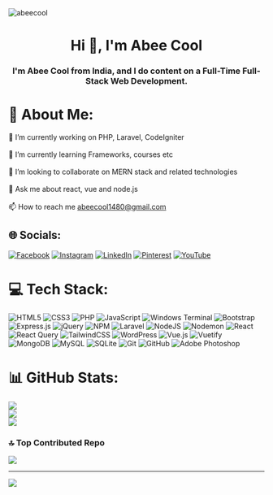 <img src="https://media.licdn.com/dms/image/v2/D4E16AQFAfua3uW2LsQ/profile-displaybackgroundimage-shrink_350_1400/profile-displaybackgroundimage-shrink_350_1400/0/1696079159298?e=1730937600&v=beta&t=iYta4sIHRHZjjJFShIf2iuA9K7O3-gbh_9ASO6GPFUE" alt="abeecool">

<h1 align="center">Hi 👋, I'm Abee Cool</h1>

<h3 align="center">I'm Abee Cool from India, and I do content on a Full-Time Full-Stack Web Development.</h3>

# 💫 About Me:
🔭 I’m currently working on PHP, Laravel, CodeIgniter<br><br>
🌱 I’m currently learning Frameworks, courses etc<br><br>
👯 I’m looking to collaborate on MERN stack and related technologies<br><br>
💬 Ask me about react, vue and node.js<br><br>
📫 How to reach me abeecool1480@gmail.com


## 🌐 Socials:
[![Facebook](https://img.shields.io/badge/Facebook-%231877F2.svg?logo=Facebook&logoColor=white)](https://facebook.com/abeecool) [![Instagram](https://img.shields.io/badge/Instagram-%23E4405F.svg?logo=Instagram&logoColor=white)](https://instagram.com/dcodeabee) [![LinkedIn](https://img.shields.io/badge/LinkedIn-%230077B5.svg?logo=linkedin&logoColor=white)](https://linkedin.com/in/www.linkedin.com/in/abee-cool-66b598292) [![Pinterest](https://img.shields.io/badge/Pinterest-%23E60023.svg?logo=Pinterest&logoColor=white)](https://pinterest.com/abeecool) [![YouTube](https://img.shields.io/badge/YouTube-%23FF0000.svg?logo=YouTube&logoColor=white)](https://youtube.com/@@abhishekkumarbakshi) 

# 💻 Tech Stack:
![HTML5](https://img.shields.io/badge/html5-%23E34F26.svg?style=for-the-badge&logo=html5&logoColor=white) ![CSS3](https://img.shields.io/badge/css3-%231572B6.svg?style=for-the-badge&logo=css3&logoColor=white) ![PHP](https://img.shields.io/badge/php-%23777BB4.svg?style=for-the-badge&logo=php&logoColor=white) ![JavaScript](https://img.shields.io/badge/javascript-%23323330.svg?style=for-the-badge&logo=javascript&logoColor=%23F7DF1E) ![Windows Terminal](https://img.shields.io/badge/Windows%20Terminal-%234D4D4D.svg?style=for-the-badge&logo=windows-terminal&logoColor=white) ![Bootstrap](https://img.shields.io/badge/bootstrap-%238511FA.svg?style=for-the-badge&logo=bootstrap&logoColor=white) ![Express.js](https://img.shields.io/badge/express.js-%23404d59.svg?style=for-the-badge&logo=express&logoColor=%2361DAFB) ![jQuery](https://img.shields.io/badge/jquery-%230769AD.svg?style=for-the-badge&logo=jquery&logoColor=white) ![NPM](https://img.shields.io/badge/NPM-%23CB3837.svg?style=for-the-badge&logo=npm&logoColor=white) ![Laravel](https://img.shields.io/badge/laravel-%23FF2D20.svg?style=for-the-badge&logo=laravel&logoColor=white) ![NodeJS](https://img.shields.io/badge/node.js-6DA55F?style=for-the-badge&logo=node.js&logoColor=white) ![Nodemon](https://img.shields.io/badge/NODEMON-%23323330.svg?style=for-the-badge&logo=nodemon&logoColor=%BBDEAD) ![React](https://img.shields.io/badge/react-%2320232a.svg?style=for-the-badge&logo=react&logoColor=%2361DAFB) ![React Query](https://img.shields.io/badge/-React%20Query-FF4154?style=for-the-badge&logo=react%20query&logoColor=white) ![TailwindCSS](https://img.shields.io/badge/tailwindcss-%2338B2AC.svg?style=for-the-badge&logo=tailwind-css&logoColor=white) ![WordPress](https://img.shields.io/badge/WordPress-%23117AC9.svg?style=for-the-badge&logo=WordPress&logoColor=white) ![Vue.js](https://img.shields.io/badge/vue.js-%2335495e.svg?style=for-the-badge&logo=vuedotjs&logoColor=%234FC08D) ![Vuetify](https://img.shields.io/badge/Vuetify-1867C0?style=for-the-badge&logo=vuetify&logoColor=AEDDFF) ![MongoDB](https://img.shields.io/badge/MongoDB-%234ea94b.svg?style=for-the-badge&logo=mongodb&logoColor=white) ![MySQL](https://img.shields.io/badge/mysql-4479A1.svg?style=for-the-badge&logo=mysql&logoColor=white) ![SQLite](https://img.shields.io/badge/sqlite-%2307405e.svg?style=for-the-badge&logo=sqlite&logoColor=white) ![Git](https://img.shields.io/badge/git-%23F05033.svg?style=for-the-badge&logo=git&logoColor=white) ![GitHub](https://img.shields.io/badge/github-%23121011.svg?style=for-the-badge&logo=github&logoColor=white) ![Adobe Photoshop](https://img.shields.io/badge/adobe%20photoshop-%2331A8FF.svg?style=for-the-badge&logo=adobe%20photoshop&logoColor=white)
# 📊 GitHub Stats:
![](https://github-readme-stats.vercel.app/api?username=abeecool&theme=swift&hide_border=false&include_all_commits=true&count_private=false)<br/>
![](https://github-readme-streak-stats.herokuapp.com/?user=abeecool&theme=swift&hide_border=false)<br/>
![](https://github-readme-stats.vercel.app/api/top-langs/?username=abeecool&theme=swift&hide_border=false&include_all_commits=true&count_private=false&layout=compact)

### 🔝 Top Contributed Repo
![](https://github-contributor-stats.vercel.app/api?username=abeecool&limit=5&theme=dark&combine_all_yearly_contributions=true)

---
[![](https://visitcount.itsvg.in/api?id=abeecool&icon=9&color=0)](https://visitcount.itsvg.in)

<!-- Proudly created with GPRM ( https://gprm.itsvg.in ) -->
